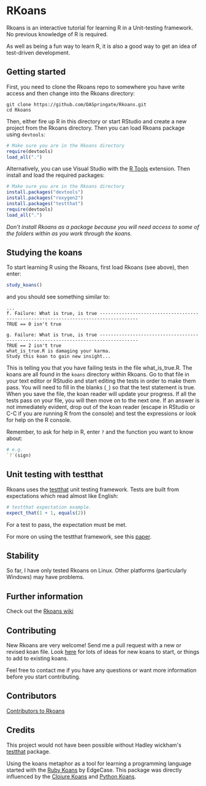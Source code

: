 RKoans
======

Rkoans is an interactive tutorial for learning R in a Unit-testing framework.  No previous knowledge of R is required.

As well as being a fun way to learn R, it is also a good way to get an idea of test-driven development.

## Getting started

First, you need to clone the Rkoans repo to somewhere you have write access and then change into the Rkoans directory:

```
git clone https://github.com/DASpringate/Rkoans.git
cd Rkoans
```

Then, either fire up R in this directory or start RStudio and create a new project from the Rkoans directory. Then you can load Rkoans package using `devtools`:


```r
# Make sure you are in the Rkoans directory
require(devtools)
load_all(".")
```

Alternatively, you can use Visual Studio with the [R Tools](https://www.visualstudio.com/en-us/features/rtvs-vs.aspx) extension.  Then install and load the required packages:

```r
# Make sure you are in the Rkoans directory
install.packages("devtools")
install.packages("roxygen2")
install.packages("testthat")
require(devtools)
load_all(".")
```


_Don't install Rkoans as a package because you will need access to some of the folders within as you work through the koans._

## Studying the koans

To start learning R using the Rkoans, first load Rkoans (see above), then enter:


```r
study_koans()
```


and you should see something similar to:

```
...
f. Failure: What is true, is true ------------------------------------------------------------------------------------
TRUE == 0 isn't true

g. Failure: What is true, is true ------------------------------------------------------------------------------------
TRUE == 2 isn't true
what_is_true.R is damaging your karma.
Study this koan to gain new insight...
```

This is telling you that you have failing tests in the file what_is_true.R.  The koans are all found in the `koans` directory within Rkoans.  Go to that file in your text editor or RStudio and start editing the tests in order to make them pass.  You will need to fill in the blanks (`_`) so that the test statement is true.  When you save the file, the koan reader will update your progress.  If all the tests pass on your file, you will then move on to the next one.
If an answer is not immediately evident, drop out of the koan reader (escape in RStudio or C-C if you are running R from the console) and test the expressions or look for help on the R console.

Remember, to ask for help in R, enter `?` and the function you want to know about:


```r
# e.g.
`?`(sign)
```


## Unit testing with testthat

Rkoans uses the [testthat](https://github.com/hadley/testthat) unit testing framework.  Tests are built from expectations which read almost like English:


```r
# testthat expectation example.
expect_that(1 + 1, equals(2))
```


For a test to pass, the expectation must be met.

For more on using the testthat framework, see this [paper](http://journal.r-project.org/archive/2011-1/RJournal_2011-1_Wickham.pdf).

## Stability

So far, I have only tested Rkoans on Linux.  Other platforms (particularly Windows) may have problems.

## Further information

Check out the [Rkoans wiki](https://github.com/DASpringate/Rkoans/wiki)

## Contributing

New Rkoans are very welcome! Send me a pull request with a new or revised koan file.  Look [here](https://github.com/DASpringate/Rkoans/wiki/Ideas-for-future-koans) for lots of ideas for new koans to start, or things to add to existing koans. 

Feel free to contact me if you have any questions or want more information before you start contributing.

## Contributors

[Contributors to Rkoans](https://github.com/DASpringate/Rkoans/contributors)

## Credits

This project would not have been possible without Hadley wickham's [testthat](https://github.com/hadley/testthat) package.

Using the koans metaphor as a tool for learning a programming language started with the [Ruby Koans](https://github.com/neo/ruby_koans) by EdgeCase.  This package was directly influenced by the [Clojure Koans](https://github.com/functional-koans/clojure-koans) and [Python Koans](https://github.com/gregmalcolm/python_koans).



